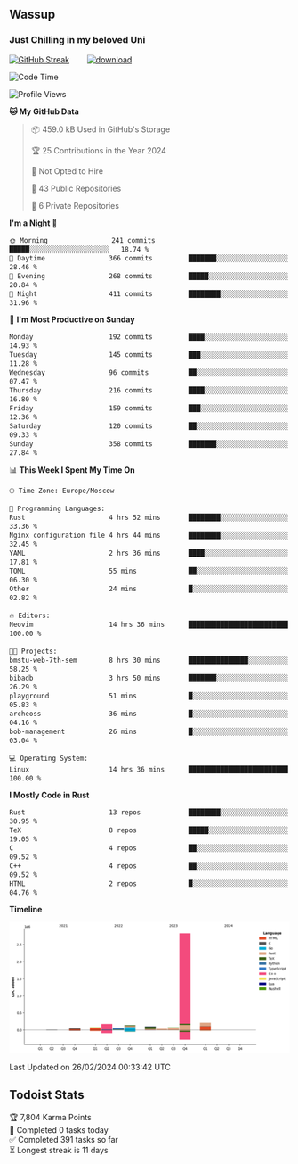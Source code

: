 ## Wassup 
### Just Chilling in my beloved Uni 

<!--
-->

[![GitHub Streak](http://github-readme-streak-stats.herokuapp.com?user=archeoss&theme=shades-of-purple&hide_border=true&date_format=j%20M%5B%20Y%5D)](https://git.io/streak-stats)&nbsp;&nbsp;&nbsp;&nbsp;&nbsp;&nbsp;&nbsp;&nbsp;[![download](https://user-images.githubusercontent.com/68448737/147796309-d8b65b1d-4dde-40d9-b03a-2b42aaa6cd43.jpeg)
](http://bmstu.ru/)

<!--START_SECTION:waka-->
![Code Time](http://img.shields.io/badge/Code%20Time-2%2C532%20hrs-blue)

![Profile Views](http://img.shields.io/badge/Profile%20Views-1-blue)

**🐱 My GitHub Data** 

> 📦 459.0 kB Used in GitHub's Storage 
 > 
> 🏆 25 Contributions in the Year 2024
 > 
> 🚫 Not Opted to Hire
 > 
> 📜 43 Public Repositories 
 > 
> 🔑 6 Private Repositories 
 > 
**I'm a Night 🦉** 

```text
🌞 Morning                241 commits         █████░░░░░░░░░░░░░░░░░░░░   18.74 % 
🌆 Daytime                366 commits         ███████░░░░░░░░░░░░░░░░░░   28.46 % 
🌃 Evening                268 commits         █████░░░░░░░░░░░░░░░░░░░░   20.84 % 
🌙 Night                  411 commits         ████████░░░░░░░░░░░░░░░░░   31.96 % 
```
📅 **I'm Most Productive on Sunday** 

```text
Monday                   192 commits         ████░░░░░░░░░░░░░░░░░░░░░   14.93 % 
Tuesday                  145 commits         ███░░░░░░░░░░░░░░░░░░░░░░   11.28 % 
Wednesday                96 commits          ██░░░░░░░░░░░░░░░░░░░░░░░   07.47 % 
Thursday                 216 commits         ████░░░░░░░░░░░░░░░░░░░░░   16.80 % 
Friday                   159 commits         ███░░░░░░░░░░░░░░░░░░░░░░   12.36 % 
Saturday                 120 commits         ██░░░░░░░░░░░░░░░░░░░░░░░   09.33 % 
Sunday                   358 commits         ███████░░░░░░░░░░░░░░░░░░   27.84 % 
```


📊 **This Week I Spent My Time On** 

```text
🕑︎ Time Zone: Europe/Moscow

💬 Programming Languages: 
Rust                     4 hrs 52 mins       ████████░░░░░░░░░░░░░░░░░   33.36 % 
Nginx configuration file 4 hrs 44 mins       ████████░░░░░░░░░░░░░░░░░   32.45 % 
YAML                     2 hrs 36 mins       ████░░░░░░░░░░░░░░░░░░░░░   17.81 % 
TOML                     55 mins             ██░░░░░░░░░░░░░░░░░░░░░░░   06.30 % 
Other                    24 mins             █░░░░░░░░░░░░░░░░░░░░░░░░   02.82 % 

🔥 Editors: 
Neovim                   14 hrs 36 mins      █████████████████████████   100.00 % 

🐱‍💻 Projects: 
bmstu-web-7th-sem        8 hrs 30 mins       ███████████████░░░░░░░░░░   58.25 % 
bibadb                   3 hrs 50 mins       ███████░░░░░░░░░░░░░░░░░░   26.29 % 
playground               51 mins             █░░░░░░░░░░░░░░░░░░░░░░░░   05.83 % 
archeoss                 36 mins             █░░░░░░░░░░░░░░░░░░░░░░░░   04.16 % 
bob-management           26 mins             █░░░░░░░░░░░░░░░░░░░░░░░░   03.04 % 

💻 Operating System: 
Linux                    14 hrs 36 mins      █████████████████████████   100.00 % 
```

**I Mostly Code in Rust** 

```text
Rust                     13 repos            ████████░░░░░░░░░░░░░░░░░   30.95 % 
TeX                      8 repos             █████░░░░░░░░░░░░░░░░░░░░   19.05 % 
C                        4 repos             ██░░░░░░░░░░░░░░░░░░░░░░░   09.52 % 
C++                      4 repos             ██░░░░░░░░░░░░░░░░░░░░░░░   09.52 % 
HTML                     2 repos             █░░░░░░░░░░░░░░░░░░░░░░░░   04.76 % 
```



**Timeline**

![Lines of Code chart](https://raw.githubusercontent.com/archeoss/archeoss/master/assets/bar_graph.png)


 Last Updated on 26/02/2024 00:33:42 UTC
<!--END_SECTION:waka-->

## Todoist Stats

<!-- TODO-IST:START -->
🏆  7,804 Karma Points           
🌸  Completed 0 tasks today           
✅  Completed 391 tasks so far           
⏳  Longest streak is 11 days
<!-- TODO-IST:END -->
